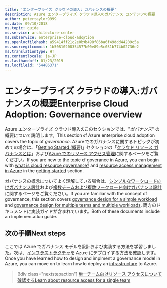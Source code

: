 ```yaml
---
title: 'エンタープライズ クラウドの導入: ガバナンスの概要'
description: Azure エンタープライズ クラウド導入のガバナンス コンテンツの概要
author: petertaylor9999
ms.date: 09/10/2018
ms.topic: guide
ms.service: architecture-center
ms.subservice: enterprise-cloud-adoption
ms.openlocfilehash: a59414ff21c2e0b9b498f86ba6f49ddd44209c5a
ms.sourcegitcommit: 1b50810208354577b00e89e5c031b774b02736e2
ms.translationtype: HT
ms.contentlocale: ja-JP
ms.lasthandoff: 01/23/2019
ms.locfileid: "54486371"
---
```

# <a name="enterprise-cloud-adoption-governance-overview"></a><span data-ttu-id="702c7-103">エンタープライズ クラウドの導入:ガバナンスの概要</span><span class="sxs-lookup"><span data-stu-id="702c7-103">Enterprise Cloud Adoption: Governance overview</span></span>

<span data-ttu-id="702c7-104">Azure エンタープライズ クラウド導入のこのセクションでは、"*ガバナンス*" の概要について説明します。</span><span class="sxs-lookup"><span data-stu-id="702c7-104">This section of Azure enterprise cloud adoption covers the topic of *governance*.</span></span> <span data-ttu-id="702c7-105">Azure でのガバナンスに関するトピックが初めての場合は、「[Getting Started (概要)](../getting-started/overview.md)」セクションの「[クラウド リソース ガバナンスとは](../getting-started/what-is-governance.md)」および[Azure でのリソース アクセス管理](../getting-started/azure-resource-access.md)に関するページをご覧ください。</span><span class="sxs-lookup"><span data-stu-id="702c7-105">If you are new to the topic of goverance in Azure, you can begin with [what is cloud resource governance?](../getting-started/what-is-governance.md) and [resource access management in Azure](../getting-started/azure-resource-access.md) in the [getting started](../getting-started/overview.md) section.</span></span>

<span data-ttu-id="702c7-106">ガバナンスの概念についてよく理解している場合は、[シンプルなワークロード向けガバナンス設計](governance-single-team.md)および[複数チームおよび複数ワークロード向けガバナンス設計](governance-multiple-teams.md)に関するページをご覧ください。</span><span class="sxs-lookup"><span data-stu-id="702c7-106">If you are familiar with the concept of governance, this section covers [governance design for a simple workload](governance-single-team.md) and [governance design for multiple teams and multiple workloads](governance-multiple-teams.md).</span></span> <span data-ttu-id="702c7-107">両方のドキュメントに実装ガイドが含まれています。</span><span class="sxs-lookup"><span data-stu-id="702c7-107">Both of these documents include an implementation guide.</span></span>

## <a name="next-steps"></a><span data-ttu-id="702c7-108">次の手順</span><span class="sxs-lookup"><span data-stu-id="702c7-108">Next steps</span></span>

<span data-ttu-id="702c7-109">ここでは Azure でガバナンス モデルを設計および実装する方法を学習しました。次は、[インフラストラクチャ](../infrastructure/basic-workload.md)を Azure にデプロイする方法を確認します。</span><span class="sxs-lookup"><span data-stu-id="702c7-109">Once you have learned how to design and implment a governance model in Azure, you can move on to learn how to deploy an [infrastructure](../infrastructure/basic-workload.md) to Azure.</span></span>

> [!div class="nextstepaction"]
> [<span data-ttu-id="702c7-110">単一チーム向けリソース アクセスについて確認する</span><span class="sxs-lookup"><span data-stu-id="702c7-110">Learn about resource access for a single team</span></span>](governance-single-team.md)